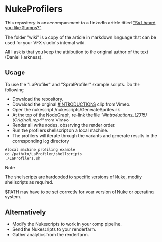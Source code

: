 # NukeProfilers

This repository is an accompaniment to a LinkedIn article titled ["So I heard you like Stamps?"](http://link.to.article)

The folder "wiki" is a copy of the article in markdown language that can be used for your VFX studio's internal wiki.

All I ask is that you keep the attribution to the original author of the text (Daniel Harkness).

## Usage

To use the "LaProfiler" and "SpiralProfiler" example scripts. Do the following:

- Download the repository.
- Download the original [#INTRODUCTIONS](https://vimeo.com/125095515) clip from Vimeo.
- Open the nukescript /nukescripts/GenerateSprites.nk
- At the top of the NodeGraph, re-link the file *"#introductions_(2015) (Original).mp4"* from Vimeo.
- Render all write nodes, observing the render order.
- Run the profilers shellscript on a local machine.
- The profilers will iterate through the variants and generate results in the corresponding log directory.
```
#local machine profiling example
cd /path/to/LaProfiler/shellscripts
./LaProfilers.sh
```
> [!NOTE]
> The shellscripts are hardcoded to specific versions of Nuke, modify shellscripts as required.
> 
> $PATH may have to be set correctly for your version of Nuke or operating system.

## Alternatively 
- Modify the Nukescripts to work in your comp pipeline.
- Send the Nukescripts to your renderfarm.
- Gather analytics from the renderfarm.
